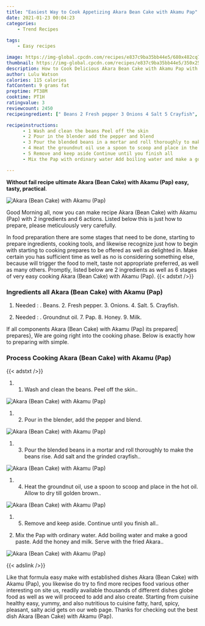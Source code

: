 ```yaml
---
title: "Easiest Way to Cook Appetizing Akara Bean Cake with Akamu Pap"
date: 2021-01-23 00:04:23
categories:
    - Trend Recipes
    
tags:
    - Easy recipes

image: https://img-global.cpcdn.com/recipes/e837c9ba35bb44e5/680x482cq70/akara-bean-cake-with-akamu-pap-recipe-main-photo.jpg
thumbnail: https://img-global.cpcdn.com/recipes/e837c9ba35bb44e5/350x250cq70/akara-bean-cake-with-akamu-pap-recipe-main-photo.jpg
description: How to Cook Delicious Akara Bean Cake with Akamu Pap with 2 ingredients and 6 stages of easy cooking.
author: Lulu Watson
calories: 115 calories
fatContent: 9 grams fat
preptime: PT38M
cooktime: PT1H
ratingvalue: 3
reviewcount: 2450
recipeingredient: [" Beans 2 Fresh pepper 3 Onions 4 Salt 5 Crayfish", " Groundnut oil 7 Pap 8 Honey 9 Milk"]

recipeinstructions: 
      - 1 Wash and clean the beans Peel off the skin 
      - 2 Pour in the blender add the pepper and blend 
      - 3 Pour the blended beans in a mortar and roll thoroughly to make the beans rise Add salt and the grinded crayfish 
      - 4 Heat the groundnut oil use a spoon to scoop and place in the hot oil Allow to dry till golden brown 
      - 5 Remove and keep aside Continue until you finish all 
      - Mix the Pap with ordinary water Add boiling water and make a good paste Add the honey and milk Serve with the fried Akara

---
```




**Without fail recipe ultimate Akara (Bean Cake) with Akamu (Pap) easy, tasty, practical**. 


![Akara (Bean Cake) with Akamu (Pap)](https://img-global.cpcdn.com/recipes/e837c9ba35bb44e5/680x482cq70/akara-bean-cake-with-akamu-pap-recipe-main-photo.jpg "Akara (Bean Cake) with Akamu (Pap)")




Good Morning all, now you can make recipe Akara (Bean Cake) with Akamu (Pap) with 2 ingredients and 6 actions. Listed below this is just how to prepare, please meticulously very carefully.

In food preparation there are some stages that need to be done, starting to prepare ingredients, cooking tools, and likewise recognize just how to begin with starting to cooking prepares to be offered as well as delighted in. Make certain you has sufficient time as well as no is considering something else, because will trigger the food to melt, taste not appropriate preferred, as well as many others. Promptly, listed below are 2 ingredients as well as 6 stages of very easy cooking Akara (Bean Cake) with Akamu (Pap).
{{< adstxt />}}

### Ingredients all Akara (Bean Cake) with Akamu (Pap)


1. Needed  : . Beans. 2. Fresh pepper. 3. Onions. 4. Salt. 5. Crayfish.

1. Needed  : . Groundnut oil. 7. Pap. 8. Honey. 9. Milk.



If all components Akara (Bean Cake) with Akamu (Pap) its prepared| prepares}, We are going right into the cooking phase. Below is exactly how to preparing with simple.

### Process Cooking Akara (Bean Cake) with Akamu (Pap)

{{< adstxt />}}


1. 1. Wash and clean the beans. Peel off the skin..



![Akara (Bean Cake) with Akamu (Pap)](https://img-global.cpcdn.com/steps/7200948eca17608f/160x128cq70/akara-bean-cake-with-akamu-pap-recipe-step-1-photo.jpg" "Akara (Bean Cake) with Akamu (Pap)")



1. 2. Pour in the blender, add the pepper and blend.



![Akara (Bean Cake) with Akamu (Pap)](https://img-global.cpcdn.com/steps/828554f0958ae7eb/160x128cq70/akara-bean-cake-with-akamu-pap-recipe-step-2-photo.jpg" "Akara (Bean Cake) with Akamu (Pap)")



1. 3. Pour the blended beans in a mortar and roll thoroughly to make the beans rise. Add salt and the grinded crayfish..



![Akara (Bean Cake) with Akamu (Pap)](https://img-global.cpcdn.com/steps/78e5f98cd2a35339/160x128cq70/akara-bean-cake-with-akamu-pap-recipe-step-3-photo.jpg" "Akara (Bean Cake) with Akamu (Pap)")



1. 4. Heat the groundnut oil, use a spoon to scoop and place in the hot oil. Allow to dry till golden brown..



![Akara (Bean Cake) with Akamu (Pap)](https://img-global.cpcdn.com/steps/3a030b97d857c746/160x128cq70/akara-bean-cake-with-akamu-pap-recipe-step-4-photo.jpg" "Akara (Bean Cake) with Akamu (Pap)")



1. 5. Remove and keep aside. Continue until you finish all..



1. Mix the Pap with ordinary water. Add boiling water and make a good paste. Add the honey and milk. Serve with the fried Akara..



![Akara (Bean Cake) with Akamu (Pap)](https://img-global.cpcdn.com/steps/df14780ac5c922e3/160x128cq70/akara-bean-cake-with-akamu-pap-recipe-step-6-photo.jpg" "Akara (Bean Cake) with Akamu (Pap)")





{{< adslink />}}

Like that formula easy make with established dishes Akara (Bean Cake) with Akamu (Pap), you likewise do try to find more recipes food various other interesting on site us, readily available thousands of different dishes globe food as well as we will proceed to add and also create. Starting from cuisine healthy easy, yummy, and also nutritious to cuisine fatty, hard, spicy, pleasant, salty acid gets on our web page. Thanks for checking out the best dish Akara (Bean Cake) with Akamu (Pap).
